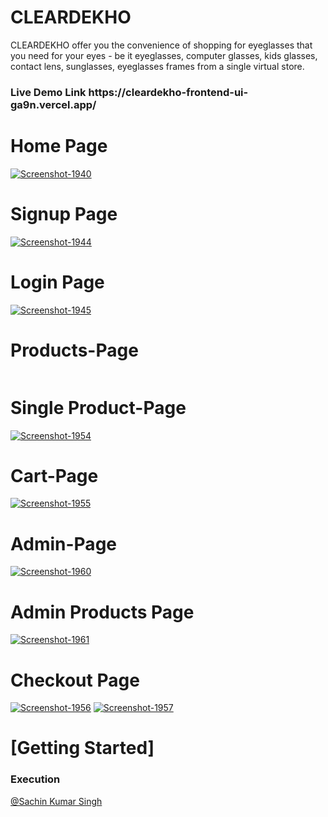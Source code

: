 
# CLEARDEKHO
 CLEARDEKHO offer you the convenience of shopping for eyeglasses that you need for your eyes - be it eyeglasses, computer glasses, kids glasses, contact lens, sunglasses, eyeglasses frames from a single virtual store.

<h3>Live Demo Link https://cleardekho-frontend-ui-ga9n.vercel.app/ </h3>

 <h1>Home Page</h1>
 <a href='https://postimg.cc/Fkch5tFT' target='_blank'><img src='https://i.postimg.cc/J0Y0XmfC/Screenshot-1940.png' border='0' alt='Screenshot-1940'/></a>
<!--     <img src="https://github.com/RutuvikP/shiny-blade-5949/assets/107463268/6e22071a-3162-44c4-a515-eedc494bc5f0" alt=""> -->
  <h1>Signup Page </h1>
  <a href='https://postimg.cc/jDkq741Q' target='_blank'><img src='https://i.postimg.cc/nLnXNdY5/Screenshot-1944.png' border='0' alt='Screenshot-1944'/></a>
<!--     <img src="https://github.com/RutuvikP/shiny-blade-5949/assets/107463268/6e22071a-3162-44c4-a515-eedc494bc5f0" alt=""> -->
     <h1>Login Page</h1>
     <a href='https://postimg.cc/sBdjmgVv' target='_blank'><img src='https://i.postimg.cc/Bvtjqjkc/Screenshot-1945.png' border='0' alt='Screenshot-1945'/></a>
<!--     <img src="https://github.com/RutuvikP/shiny-blade-5949/assets/107463268/087b1bc1-6df2-4523-9db8-414a3c4e1cf6" alt=""> -->
     <h1>Products-Page</h1>
<!--      <a href='https://postimg.cc/PpCSqTwQ' target='_blank'><img src='https://i.postimg.cc/503Tnt9T/Screenshot-1953.png' border='0' alt='Screenshot-1953'/></a> -->
    <img src="https://i.postimg.cc/zX1c6LQr/Screenshot-1953.png" alt="">
     <h1>Single Product-Page</h1>
     <a href='https://postimg.cc/N5ck31p4' target='_blank'><img src='https://i.postimg.cc/ZK9syHN1/Screenshot-1954.png' border='0' alt='Screenshot-1954'/></a>
<!--     <img src="https://github.com/RutuvikP/shiny-blade-5949/assets/107463268/7f96ee4c-cda0-484b-8ba9-3612b0c4eaf2" alt=""> -->
     <h1>Cart-Page</h1>
     <a href='https://postimg.cc/K1wxcFR4' target='_blank'><img src='https://i.postimg.cc/wBTvVjz5/Screenshot-1955.png' border='0' alt='Screenshot-1955'/></a>
<!--     <img src="https://i.postimg.cc/wBTvVjz5/Screenshot-1955.png" alt=""> -->
    <h1>Admin-Page</h1>
    <a href='https://postimg.cc/XrSXxwks' target='_blank'><img src='https://i.postimg.cc/8zsWp4Jg/Screenshot-1960.png' border='0' alt='Screenshot-1960'/></a>
<!--     <img src="https://github.com/RutuvikP/shiny-blade-5949/assets/107463268/8c4ce529-beee-41a2-adef-68416493395c" alt=""> -->
    <h1>Admin Products Page</h1>
    <a href='https://postimg.cc/7bJxc56d' target='_blank'><img src='https://i.postimg.cc/7Pmf57yH/Screenshot-1961.png' border='0' alt='Screenshot-1961'/></a>
<!--     <img src="https://github.com/RutuvikP/shiny-blade-5949/assets/107463268/85b7050e-e57d-4bd7-97d3-5ed430f17b29" alt=""> -->
    <h1>Checkout Page</h1>
    <a href='https://postimg.cc/w1TZCr2M' target='_blank'><img src='https://i.postimg.cc/4xzG9kh6/Screenshot-1956.png' border='0' alt='Screenshot-1956'/></a>
    <a href='https://postimg.cc/TyQrZkkd' target='_blank'><img src='https://i.postimg.cc/Pxn2v9Yw/Screenshot-1957.png' border='0' alt='Screenshot-1957'/></a>
<!--     <img src="https://github.com/RutuvikP/shiny-blade-5949/assets/107463268/16ec56b4-04c8-4a2c-a4c4-b9e6385ff959">
    <img src="https://github.com/RutuvikP/shiny-blade-5949/assets/107463268/b7e56c0b-c3b3-4a16-b48a-8ab4335a137f" alt=""> -->
    <h1>[Getting Started]</h1>
    <h3>Execution</h3>
    <a href="https://github.com/sachin2398">@Sachin Kumar Singh</a>
   
